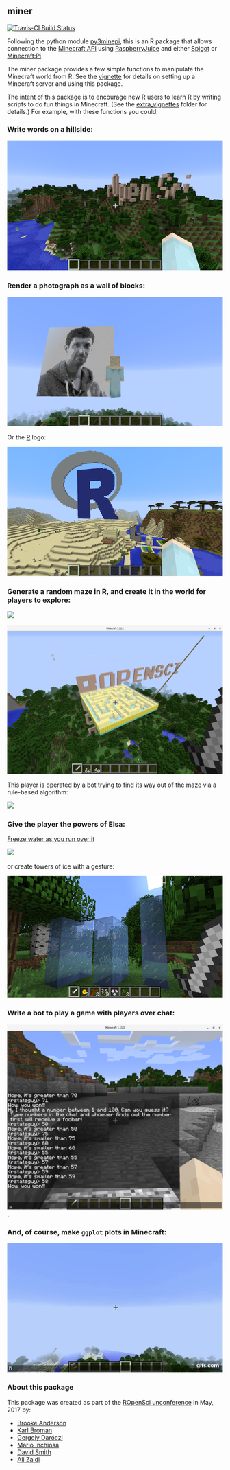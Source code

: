## miner

[![Travis-CI Build Status](https://travis-ci.org/kbroman/miner.svg?branch=master)](https://travis-ci.org/kbroman/miner>)

Following the python module
[py3minepi](https://github.com/py3minepi/py3minepi), this is an R package that allows
connection to the
[Minecraft API](http://www.stuffaboutcode.com/p/minecraft-api-reference.html)
using [RaspberryJuice](https://dev.bukkit.org/projects/raspberryjuice)
and either [Spigot](https://www.spigotmc.org/) or
[Minecraft:Pi](https://minecraft.net/en-us/edition/pi/).

The miner package provides a few simple functions to manipulate the Minecraft world from R. See
the [vignette](vignettes/mineR.Rmd) for details on setting up a Minecraft server and using
this package.

The
intent of this package is to encourage new R users to learn R by writing scripts to do fun things
in Minecraft. (See the [extra_vignettes](extra_vignettes) folder for details.)
For example, with these functions you could:

### Write words on a hillside:

![](extra_vignettes/figure/rOpenSci_sign.png)

### Render a photograph as a wall of blocks:

![](extra_vignettes/figure/karthik_minecraft.png)

Or the [R](https://www.r-project.org) logo:

![](extra_vignettes/figure/Rlogo_minecraft.png)

### Generate a random maze in R, and create it in the world for players to explore:

![](extra_vignettes/figure/maze.gif)

![](extra_vignettes/figure/maze-minecraft.png)

This player is operated by a bot trying to find its way out of the maze via a rule-based algorithm:

![](extra_vignettes/figure/maze_bot.gif)

### Give the player the powers of Elsa:

[Freeze water as you run over it](https://youtu.be/6gcRyuj0smg)

[![](extra_vignettes/figure/elsa-animated.gif)](https://www.youtube.com/watch?v=6gcRyuj0smg)

or create towers of ice with a gesture:

![](extra_vignettes/figure/ice_towers.png)

### Write a bot to play a game with players over chat:

![](extra_vignettes/figure/guessnum.png).


### And, of course, make `ggplot` plots in Minecraft:

[![](extra_vignettes/figure/ggplot.gif)](https://www.youtube.com/watch?v=zggCAYAfjXE)

### About this package

This package was created as part of the [ROpenSci unconference](http://unconf17.ropensci.org/)
in May, 2017 by:

* [Brooke Anderson](https://github.com/geanders)
* [Karl Broman](https://github.com/kbroman)
* [Gergely Daróczi](https://github.com/daroczig)
* [Mario Inchiosa](https://github.com/inchiosa)
* [David Smith](https://github.com/revodavid)
* [Ali Zaidi](https://github.com/akzaidi)
